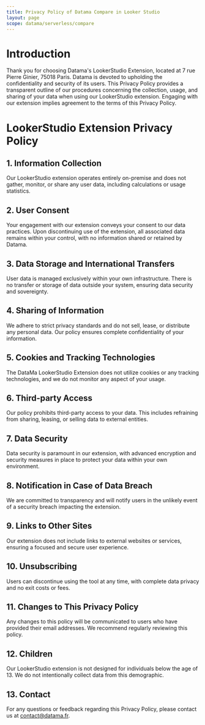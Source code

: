 ```yaml
---
title: Privacy Policy of Datama Compare in Looker Studio
layout: page
scope: datama/serverless/compare
---
```

# Introduction

Thank you for choosing Datama's LookerStudio Extension, located at 7 rue Pierre Ginier, 75018 Paris. Datama is devoted to upholding the confidentiality and security of its users. This Privacy Policy provides a transparent outline of our procedures concerning the collection, usage, and sharing of your data when using our LookerStudio extension. Engaging with our extension implies agreement to the terms of this Privacy Policy.

# LookerStudio Extension Privacy Policy

## 1. Information Collection
Our LookerStudio extension operates entirely on-premise and does not gather, monitor, or share any user data, including calculations or usage statistics.

## 2. User Consent
Your engagement with our extension conveys your consent to our data practices. Upon discontinuing use of the extension, all associated data remains within your control, with no information shared or retained by Datama.

## 3. Data Storage and International Transfers
User data is managed exclusively within your own infrastructure. There is no transfer or storage of data outside your system, ensuring data security and sovereignty.

## 4. Sharing of Information
We adhere to strict privacy standards and do not sell, lease, or distribute any personal data. Our policy ensures complete confidentiality of your information.

## 5. Cookies and Tracking Technologies
The DataMa LookerStudio Extension does not utilize cookies or any tracking technologies, and we do not monitor any aspect of your usage.

## 6. Third-party Access
Our policy prohibits third-party access to your data. This includes refraining from sharing, leasing, or selling data to external entities.

## 7. Data Security
Data security is paramount in our extension, with advanced encryption and security measures in place to protect your data within your own environment.

## 8. Notification in Case of Data Breach
We are committed to transparency and will notify users in the unlikely event of a security breach impacting the extension.

## 9. Links to Other Sites
Our extension does not include links to external websites or services, ensuring a focused and secure user experience.

## 10. Unsubscribing
Users can discontinue using the tool at any time, with complete data privacy and no exit costs or fees.

## 11. Changes to This Privacy Policy
Any changes to this policy will be communicated to users who have provided their email addresses. We recommend regularly reviewing this policy.

## 12. Children
Our LookerStudio extension is not designed for individuals below the age of 13. We do not intentionally collect data from this demographic.

## 13. Contact
For any questions or feedback regarding this Privacy Policy, please contact us at contact@datama.fr.